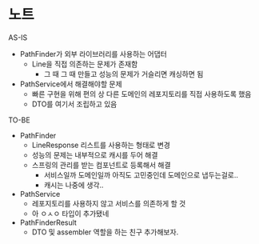 # 노트

AS-IS
- PathFinder가 외부 라이브러리를 사용하는 어댑터
    - Line을 직접 의존하는 문제가 존재함
        - 그 때 그 때 만들고 성능의 문제가 거슬리면 캐싱하면 됨
- PathService에서 해결해야할 문제
    - 빠른 구현을 위해 편의 상 다른 도메인의 레포지토리를 직접 사용하도록 했음
    - DTO를 여기서 조립하고 있음
    
TO-BE
- PathFinder
    - LineResponse 리스트를 사용하는 형태로 변경
    - 성능의 문제는 내부적으로 캐시를 두어 해결
    - 스프링의 관리를 받는 컴포넌트로 등록해서 해결
        - 서비스일까 도메인일까 아직도 고민중인데 도메인으로 냅두는걸로..
        - 캐시는 나중에 생각..
- PathService
    - 레포지토리를 사용하지 않고 서비스를 의존하게 할 것
    - 아 ㅇㅅㅇ 타입이 추가됐네
- PathFinderResult
    - DTO 및 assembler 역할을 하는 친구 추가해보자.